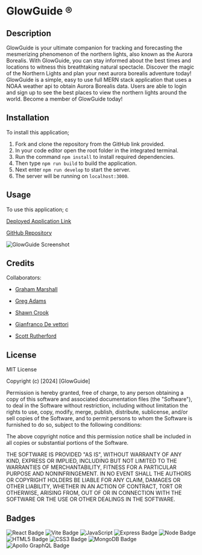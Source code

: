 # GlowGuide ® 

## Description

GlowGuide is your ultimate companion for tracking and forecasting the mesmerizing phenomenon of the northern lights, also known as the Aurora Borealis. With GlowGuide, you can stay informed about the best times and locations to witness this breathtaking natural spectacle. Discover the magic of the Northern Lights and plan your next aurora borealis adventure today! GlowGuide is a simple, easy to use full MERN stack application that uses a NOAA weather api to obtain Aurora Borealis data. Users are able to login and sign up to see the best places to view the northern lights around the world. Become a member of GlowGuide today! 

## Installation

To install this application;

1. Fork and clone the repository from the GitHub link provided.
2. In your code editor open the root folder in the integrated terminal.
3. Run the command `npm install` to install required dependencies.
4. Then type `npm run build` to build the application.
5. Next enter `npm run develop` to start the server.
6. The server will be running on `localhost:3000`.

## Usage

To use this application; c

[Deployed Application Link](https://glow-guide.onrender.com)

[GitHub Repository](https://github.com/G-marshall1/Glow-Guide)

![GlowGuide Screenshot](/client/src/assets/images/GlowGuideScreenshot%20.png) 

## Credits

Collaborators: 

-  [Graham Marshall](https://github.com/G-marshall1) 

-  [Greg Adams](https://github.com/gadams45)

-  [Shawn Crook](https://github.com/shawncrook411)

-  [Gianfranco De vettori](https://github.com/Gianfrancodev)

-  [Scott Rutherford](https://github.com/ScottGCode)

## License

MIT License

Copyright (c) [2024] [GlowGuide]

Permission is hereby granted, free of charge, to any person obtaining a copy
of this software and associated documentation files (the "Software"), to deal
in the Software without restriction, including without limitation the rights
to use, copy, modify, merge, publish, distribute, sublicense, and/or sell
copies of the Software, and to permit persons to whom the Software is
furnished to do so, subject to the following conditions:

The above copyright notice and this permission notice shall be included in all
copies or substantial portions of the Software.

THE SOFTWARE IS PROVIDED "AS IS", WITHOUT WARRANTY OF ANY KIND, EXPRESS OR
IMPLIED, INCLUDING BUT NOT LIMITED TO THE WARRANTIES OF MERCHANTABILITY,
FITNESS FOR A PARTICULAR PURPOSE AND NONINFRINGEMENT. IN NO EVENT SHALL THE
AUTHORS OR COPYRIGHT HOLDERS BE LIABLE FOR ANY CLAIM, DAMAGES OR OTHER
LIABILITY, WHETHER IN AN ACTION OF CONTRACT, TORT OR OTHERWISE, ARISING FROM,
OUT OF OR IN CONNECTION WITH THE SOFTWARE OR THE USE OR OTHER DEALINGS IN THE
SOFTWARE.

## Badges

![React Badge](https://img.shields.io/badge/React-20232A?style=for-the-badge&logo=react&logoColor=61DAFB)
![Vite Badge](https://img.shields.io/badge/Vite-646CFF?logo=vite&logoColor=fff&style=for-the-badge)
![JavaScript](https://img.shields.io/badge/JavaScript-F7DF1E?style=for-the-badge&logo=javascript&logoColor=black)
![Express Badge](https://img.shields.io/badge/Express.js-404D59?style=for-the-badge)
![Node Badge](https://img.shields.io/badge/Node.js-43853D?style=for-the-badge&logo=node.js&logoColor=white)
![HTML5 Badge](https://img.shields.io/badge/HTML5-E34F26?logo=html5&logoColor=fff&style=for-the-badge)
![CSS3 Badge](https://img.shields.io/badge/CSS3-1572B6?logo=css3&logoColor=fff&style=for-the-badge)
![MongoDB Badge](https://img.shields.io/badge/MongoDB-47A248?logo=mongodb&logoColor=fff&style=for-the-badge)
![Apollo GraphQL Badge](https://img.shields.io/badge/Apollo%20GraphQL-311C87?logo=apollographql&logoColor=fff&style=for-the-badge)